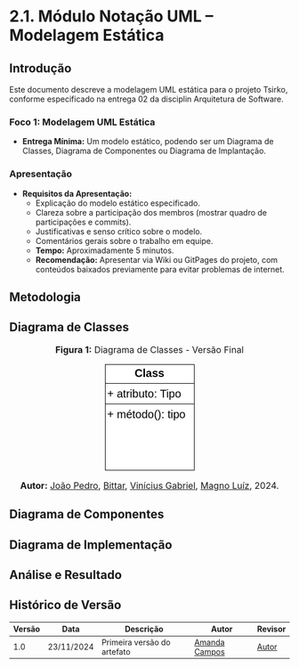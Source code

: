 # 2.1. Módulo Notação UML – Modelagem Estática

## Introdução
Este documento descreve a modelagem UML estática para o projeto Tsirko, conforme especificado na entrega 02 da disciplin Arquitetura de Software. 

### Foco 1: Modelagem UML Estática
- **Entrega Mínima:** Um modelo estático, podendo ser um Diagrama de Classes, Diagrama de Componentes ou Diagrama de Implantação.

### Apresentação
- **Requisitos da Apresentação:**
    - Explicação do modelo estático especificado.
    - Clareza sobre a participação dos membros (mostrar quadro de participações e commits).
    - Justificativas e senso crítico sobre o modelo.
    - Comentários gerais sobre o trabalho em equipe.
    - **Tempo:** Aproximadamente 5 minutos.
    - **Recomendação:** Apresentar via Wiki ou GitPages do projeto, com conteúdos baixados previamente para evitar problemas de internet.

## Metodologia

## Diagrama de Classes
<div align="center">
<font size="3"><p style="text-align: center"><b>Figura 1:</b> Diagrama de Classes - Versão Final</p></font>

![Diagrama de Classes](https://github.com/Bittarx/2024.2_G9_Tsirko_Entrega_02/blob/DiagramasEst%C3%A1ticos/docs/assets/classe.drawio.png)

<font size="3"><p style="text-align: center"><b>Autor:</b> <a href="https://github.com/joaopedrodasilvarodrigues">João Pedro</a>, <a href="https://github.com/Bittarx">Bittar</a>, <a href="https://github.com/vini051">Vinícius Gabriel</a>, <a href="https://github.com/magnluiz">Magno Luíz</a>, 2024.</p></font> 
</div>

## Diagrama de Componentes

## Diagrama de Implementação

## Análise e Resultado

## Histórico de Versão
| Versão | Data       | Descrição                                      | Autor               | Revisor               |
|--------|------------|------------------------------------------------|---------------------|-----------------------|
| 1.0    | 23/11/2024 | Primeira versão do artefato | [Amanda Campos](https://github.com/acamposs) | [Autor](https://github.com/autor) |
